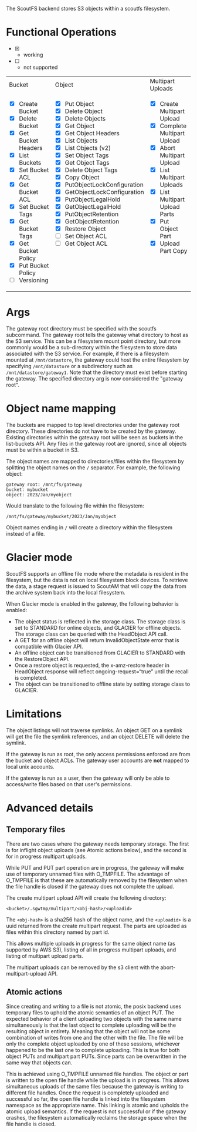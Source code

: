 The ScoutFS backend stores S3 objects within a scoutfs filesystem.

# Functional Operations
- [x] - working
- [ ] - not supported

<table>
<tr>
<td> Bucket </td> <td> Object </td> <td> Multipart Uploads </td>
</tr>
<tr>
<td valign="top">

- [x] Create Bucket
- [x] Delete Bucket
- [x] Get Bucket Headers
- [x] List Buckets
- [x] Set Bucket ACL
- [x] Get Bucket ACL
- [x] Set Bucket Tags
- [x] Get Bucket Tags
- [x] Get Bucket Policy
- [x] Put Bucket Policy
- [ ] Versioning

</td>
<td valign="top">

- [x] Put Object
- [x] Delete Object
- [x] Delete Objects
- [x] Get Object
- [x] Get Object Headers
- [x] List Objects
- [x] List Objects (v2)
- [x] Set Object Tags
- [x] Get Object Tags
- [x] Delete Object Tags
- [x] Copy Object
- [x] PutObjectLockConfiguration
- [x] GetObjectLockConfiguration
- [x] PutObjectLegalHold
- [x] GetObjectLegalHold
- [x] PutObjectRetention
- [x] GetObjectRetention
- [x] Restore Object
- [ ] Set Object ACL
- [ ] Get Object ACL

</td>
<td valign="top">

- [x] Create Multipart Upload
- [x] Complete Multipart Upload
- [x] Abort Multipart Upload
- [x] List Multipart Uploads
- [x] List Multipart Upload Parts
- [x] Put Object Part
- [x] Upload Part Copy

</td>
</tr>
</table>

# Args
The gateway root directory must be specified with the scoutfs subcommand. The gateway root tells the gateway what directory to host as the S3 service.  This can be a filesystem mount point directory, but more commonly would be a sub-directory within the filesystem to store data associated with the S3 service.  For example, if there is a filesystem mounted at `/mnt/datastore`, the gateway could host the entire filesystem by specifying `/mnt/datastore` or a subdirectory such as `/mnt/datastore/gateway1`. Note that the directory must exist before starting the gateway. The specified directory arg is now considered the "gateway root".

# Object name mapping
The buckets are mapped to top level directories under the gateway root directory. These directories do not have to be created by the gateway. Existing directories within the gateway root will be seen as buckets in the list-buckets API. Any files in the gateway root are ignored, since all objects must be within a bucket in S3.

The object names are mapped to directories/files within the filesystem by splitting the object names on the `/` separator. For example, the following object:
```
gateway root: /mnt/fs/gateway
bucket: mybucket
object: 2023/Jan/myobject
```
Would translate to the following file within the filesystem:
```
/mnt/fs/gateway/mybucket/2023/Jan/myobject
```

Object names ending in `/` will create a directory within the filesystem instead of a file.

# Glacier mode
ScoutFS supports an offline file mode where the metadata is resident in the filesystem, but the data is not on local filesystem block devices. To retrieve the data, a stage request is issued to ScoutAM that will copy the data from the archive system back into the local filesystem.

When Glacier mode is enabled in the gateway, the following behavior is enabled:
* The object status is reflected in the storage class. The storage class is set to STANDARD for online objects, and GLACIER for offline objects. The storage class can be queried with the HeadObject API call.
* A GET for an offline object will return InvalidObjectState error that is compatible with Glacier API.
* An offline object can be transitioned from GLACIER to STANDARD with the RestoreObject API.
* Once a restore object is requested, the x-amz-restore header in HeadObject response will reflect ongoing-request=“true” until the recall is completed.
* The object can be transitioned to offline state by setting storage class to GLACIER. 

# Limitations
The object listings will not traverse symlinks. An object GET on a symlink will get the file the symlink references, and an object DELETE will delete the symlink.

If the gateway is run as root, the only access permissions enforced are from the bucket and object ACLs.  The gateway user accounts are **not** mapped to local unix accounts.

If the gateway is run as a user, then the gateway will only be able to access/write files based on that user's permissions.

# Advanced details
## Temporary files
There are two cases where the gateway needs temporary storage. The first is for inflight object uploads (see Atomic actions below), and the second is for in progress multipart uploads.

While PUT and PUT part operation are in progress, the gateway will make use of temporary unnamed files with O_TMPFILE. The advantage of O_TMPFILE is that these are automatically removed by the filesystem when the file handle is closed if the gateway does not complete the upload.

The create multipart upload API will create the following directory:
```
<bucket>/.sgwtmp/multipart/<obj-hash>/<uploadid>
```
The `<obj-hash>` is a sha256 hash of the object name, and the `<uploadid>` is a uuid returned from the create multipart request. The parts are uploaded as files within this directory named by part id.

This allows multiple uploads in progress for the same object name (as supported by AWS S3), listing of all in progress multipart uploads, and listing of multipart upload parts.

The multipart uploads can be removed by the s3 client with the abort-multipart-upload API.

## Atomic actions
Since creating and writing to a file is not atomic, the posix backend uses temporary files to uphold the atomic semantics of an object PUT. The expected behavior of a client uploading two objects with the same name simultaneously is that the last object to complete uploading will be the resulting object in entirety.  Meaning that the object will not be some combination of writes from one and the other with the file. The file will be only the complete object uploaded by one of these sessions, whichever happened to be the last one to complete uploading. This is true for both object PUTs and multipart part PUTs. Since parts can be overwritten in the same way that objects can.

This is achieved using O_TMPFILE unnamed file handles. The object or part is written to the open file handle while the upload is in progress.  This allows simultaneous uploads of the same files because the gateway is writing to different file handles. Once the request is completely uploaded and successful so far, the open file handle is linked into the filesystem namespace as the appropriate name.  This linking is atomic and upholds the atomic upload semantics. If the request is not successful or if the gateway crashes, the filesystem automatically reclaims the storage space when the file handle is closed.
